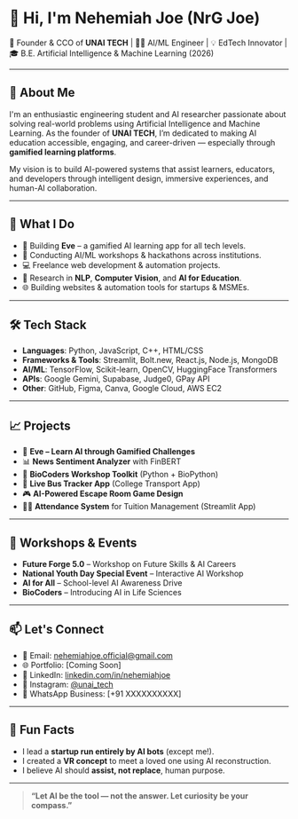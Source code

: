 # 👋 Hi, I'm Nehemiah Joe (NrG Joe)

🚀 Founder & CCO of **UNAI TECH** | 👨‍💻 AI/ML Engineer | 💡 EdTech Innovator | 🎓 B.E. Artificial Intelligence & Machine Learning (2026)

---

## 🌟 About Me

I'm an enthusiastic engineering student and AI researcher passionate about solving real-world problems using Artificial Intelligence and Machine Learning. As the founder of **UNAI TECH**, I’m dedicated to making AI education accessible, engaging, and career-driven — especially through **gamified learning platforms**.

My vision is to build AI-powered systems that assist learners, educators, and developers through intelligent design, immersive experiences, and human-AI collaboration.

---

## 💼 What I Do

- 🔭 Building **Eve** – a gamified AI learning app for all tech levels.
- 🧠 Conducting AI/ML workshops & hackathons across institutions.
- 💻 Freelance web development & automation projects.
- 🧪 Research in **NLP**, **Computer Vision**, and **AI for Education**.
- 🌐 Building websites & automation tools for startups & MSMEs.

---

## 🛠️ Tech Stack

- **Languages**: Python, JavaScript, C++, HTML/CSS
- **Frameworks & Tools**: Streamlit, Bolt.new, React.js, Node.js, MongoDB
- **AI/ML**: TensorFlow, Scikit-learn, OpenCV, HuggingFace Transformers
- **APIs**: Google Gemini, Supabase, Judge0, GPay API
- **Other**: GitHub, Figma, Canva, Google Cloud, AWS EC2

---

## 📈 Projects

- 🎯 **Eve – Learn AI through Gamified Challenges**
- 📊 **News Sentiment Analyzer** with FinBERT
- 🧬 **BioCoders Workshop Toolkit** (Python + BioPython)
- 🚌 **Live Bus Tracker App** (College Transport App)
- 🎮 **AI-Powered Escape Room Game Design**
- 👨‍🏫 **Attendance System** for Tuition Management (Streamlit App)

---

## 🎤 Workshops & Events

- **Future Forge 5.0** – Workshop on Future Skills & AI Careers
- **National Youth Day Special Event** – Interactive AI Workshop
- **AI for All** – School-level AI Awareness Drive
- **BioCoders** – Introducing AI in Life Sciences

---

## 📫 Let's Connect

- 💌 Email: nehemiahjoe.official@gmail.com
- 🌐 Portfolio: [Coming Soon]
- 🔗 LinkedIn: [linkedin.com/in/nehemiahjoe](https://linkedin.com/in/nehemiahjoe)
- 📸 Instagram: [@unai_tech](https://instagram.com/unai_tech)
- 💬 WhatsApp Business: [+91 XXXXXXXXXX]

---

## 🧠 Fun Facts

- I lead a **startup run entirely by AI bots** (except me!).
- I created a **VR concept** to meet a loved one using AI reconstruction.
- I believe AI should **assist, not replace**, human purpose.

---

> **“Let AI be the tool — not the answer. Let curiosity be your compass.”**

